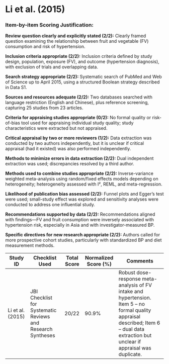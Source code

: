 # Li et al. (2015)

### Item-by-item Scoring Justification:

**Review question clearly and explicitly stated (2/2):** Clearly framed question examining the relationship between fruit and vegetable (FV) consumption and risk of hypertension.

**Inclusion criteria appropriate (2/2):** Inclusion criteria defined by study design, population, exposure (FV), and outcome (hypertension diagnosis), with exclusion of trials and overlapping data.

**Search strategy appropriate (2/2):** Systematic search of PubMed and Web of Science up to April 2015, using a structured Boolean strategy described in Data S1.

**Sources and resources adequate (2/2):** Two databases searched with language restriction (English and Chinese), plus reference screening, capturing 25 studies from 23 articles.

**Criteria for appraising studies appropriate (0/2):** No formal quality or risk-of-bias tool used for appraising individual study quality; study characteristics were extracted but not appraised.

**Critical appraisal by two or more reviewers (1/2):** Data extraction was conducted by two authors independently, but it is unclear if critical appraisal (had it existed) was also performed independently.

**Methods to minimize errors in data extraction (2/2):** Dual independent extraction was used; discrepancies resolved by a third author.

**Methods used to combine studies appropriate (2/2):** Inverse-variance weighted meta-analysis using random/fixed effects models depending on heterogeneity; heterogeneity assessed with I², REML, and meta-regression.

**Likelihood of publication bias assessed (2/2):** Funnel plots and Egger’s test were used; small-study effect was explored and sensitivity analyses were conducted to address one influential study.

**Recommendations supported by data (2/2):** Recommendations aligned with findings—FV and fruit consumption were inversely associated with hypertension risk, especially in Asia and with investigator-measured BP.

**Specific directives for new research appropriate (2/2):** Authors called for more prospective cohort studies, particularly with standardized BP and diet measurement methods.

| Study ID | Checklist Used | Total Score | Normalized Score (%) | Comments |
| --- | --- | --- | --- | --- |
| Li et al. (2015) | JBI Checklist for Systematic Reviews and Research Syntheses | 20/22 | 90.9% | Robust dose-response meta-analysis of FV intake and hypertension. Item 5 – no formal quality appraisal described; Item 6 – dual data extraction but unclear if appraisal was duplicate. |
